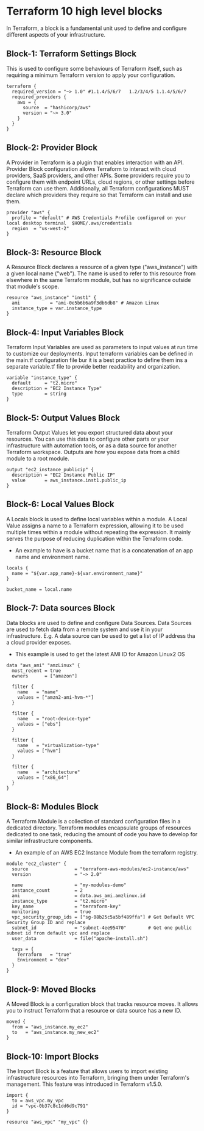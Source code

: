 # Terraform 10 high level blocks
In Terraform, a block is a fundamental unit used to define and configure
different aspects of your infrastructure.

## Block-1: **Terraform Settings Block**
This is used to configure some behaviours of Terraform itself,
such as requiring a minimum Terraform version to apply your configuration.
```
terraform {
  required_version = "~> 1.0" #1.1.4/5/6/7   1.2/3/4/5 1.1.4/5/6/7
  required_providers {
    aws = {
      source  = "hashicorp/aws"
      version = "~> 3.0"
    }
  }
}
```


## Block-2: **Provider Block**
A Provider in Terraform is a plugin that enables interaction with an API.
Provider Block configuration allows Terraform to interact with cloud providers, SaaS providers,
and other APIs.
Some providers require you to configure them with endpoint URLs, cloud regions, or other
settings before Terraform can use them.
Additionally, all Terraform configurations MUST declare which providers they require
so that Terraform can install and use them.
```
provider "aws" {
  profile = "default" # AWS Credentials Profile configured on your local desktop terminal  $HOME/.aws/credentials
  region  = "us-west-2"
}
```

## Block-3: **Resource Block**
A Resource Block declares a resource of a given type ("aws_instance") with a given local name ("web").
The name is used to refer to this resource from elsewhere in the same Terraform module,
but has no significance outside that module's scope.
```
resource "aws_instance" "inst1" {
  ami           = "ami-0e5b6b6a9f3db6db8" # Amazon Linux
  instance_type = var.instance_type
}
```

## Block-4: **Input Variables Block**
Terraform Input Variables are used as parameters to input values at run time to customize our
deployments. Input terraform variables can be defined in the main.tf configuration file bur it
is a best practice to define them ins a separate variable.tf file to provide better readability
and organization.
```
variable "instance_type" {
  default     = "t2.micro"
  description = "EC2 Instance Type"
  type        = string
}
```

## Block-5: **Output Values Block**
Terraform Output Values let you export structured data about your resources.
You can use this data to configure other parts or your infrastructure with automation tools,
or as a data source for another Terraform workspace. Outputs are how you expose data
from a child module to a root module.
```
output "ec2_instance_publicip" {
  description = "EC2 Instance Public IP"
  value       = aws_instance.inst1.public_ip
}
```

## Block-6: **Local Values Block**
A Locals block is used to define local variables within a module.
A Local Value assigns a name to a Terraform expression, allowing it to be used multiple times
within a module without repeating the expression.
It mainly serves the purpose of reducing duplication within the Terraform code.
 - An example to have is a bucket name that is a concatenation of an app name and environment name.
```
locals {
  name = "${var.app_name}-${var.environment_name}"
}

bucket_name = local.name
```

## Block-7: **Data sources Block**
Data blocks are used to define and configure Data Sources.
Data Sources are used to fetch data from a remote system and use it in your infrastructure.
E.g. A data source can be used to get a list of IP address tha a cloud provider exposes.
 - This example is used to get the latest AMI ID for Amazon Linux2 OS
```
data "aws_ami" "amzLinux" {
  most_recent = true
  owners      = ["amazon"]

  filter {
    name   = "name"
    values = ["amzn2-ami-hvm-*"]
  }

  filter {
    name   = "root-device-type"
    values = ["ebs"]
  }

  filter {
    name   = "virtualization-type"
    values = ["hvm"]
  }

  filter {
    name   = "architecture"
    values = ["x86_64"]
  }
}
```

## Block-8: **Modules Block**
A Terraform Module is a collection of standard configuration files in a dedicated directory.
Terraform modules encapsulate groups of resources dedicated to one task, reducing the
amount of code you have to develop for similar infrastructure components.
- An example of an AWS EC2 Instance Module from the terraform registry.
```
module "ec2_cluster" {
  source                 = "terraform-aws-modules/ec2-instance/aws"
  version                = "~> 2.0"

  name                   = "my-modules-demo"
  instance_count         = 2
  ami                    = data.aws_ami.amzlinux.id
  instance_type          = "t2.micro"
  key_name               = "terraform-key"
  monitoring             = true
  vpc_security_group_ids = ["sg-08b25c5a5bf489ffa"] # Get Default VPC Security Group ID and replace
  subnet_id              = "subnet-4ee95470"        # Get one public subnet id from default vpc and replace
  user_data              = file("apache-install.sh")

  tags = {
    Terraform   = "true"
    Environment = "dev"
  }
}
```

## Block-9: **Moved Blocks**
A Moved Block is a configuration block that tracks resource moves.
It allows you to instruct Terraform that a resource or data source has a new ID.
```
moved {
  from = "aws_instance.my_ec2"
  to   = "aws_instance.my_new_ec2"
}
```

## Block-10: **Import Blocks**
The Import Block is a feature that allows users to import existing infrastructure
resources into Terraform, bringing them under Terraform's management.
This feature was introduced in Terraform v1.5.0.
```
import {
  to = aws_vpc.my_vpc
  id = "vpc-0b37c8c1dd6d9c791"
}

resource "aws_vpc" "my_vpc" {}
```
